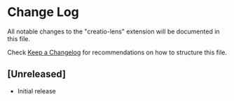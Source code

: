 # Change Log

All notable changes to the "creatio-lens" extension will be documented in this file.

Check [Keep a Changelog](http://keepachangelog.com/) for recommendations on how to structure this file.

## [Unreleased]

- Initial release
